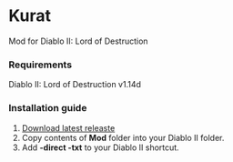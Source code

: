 # Kurat
Mod for Diablo II: Lord of Destruction

### Requirements
Diablo II: Lord of Destruction v1.14d

### Installation guide
1. [Download latest releaste](https://github.com/Drelekin/kurat/releases/)
2. Copy contents of **Mod** folder into your Diablo II folder.
3. Add **-direct -txt** to your Diablo II shortcut.
